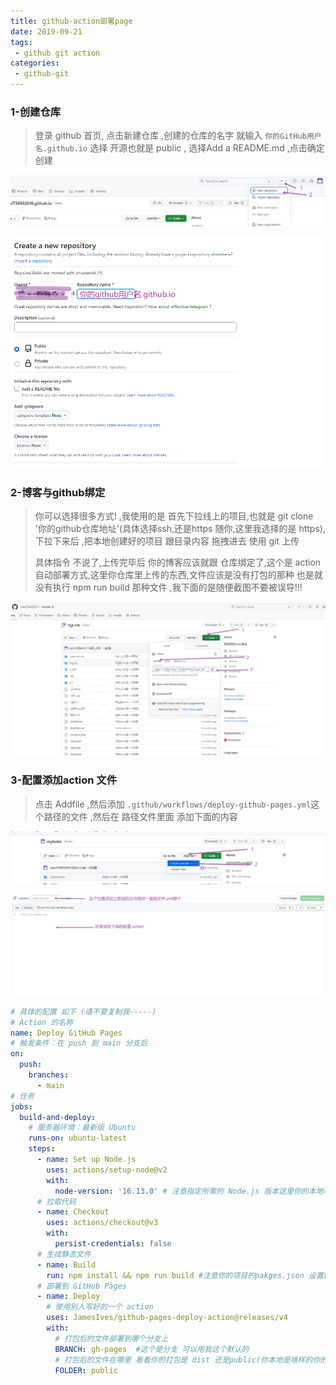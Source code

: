 ```yaml
---
title: github-action部署page
date: 2019-09-21
tags:
 - github git action
categories:
 - github-git
---
```

<Boxx/>

### 1-创建仓库

> 登录 github 首页, 点击新建仓库  ,创建的仓库的名字 就输入  `你的GitHub用户名.github.io`  选择 开源也就是 public , 选择Add a README.md ,点击确定创建

![1697773385409](/assets/1697773385409.png)

![1697773630948](/assets/1697773630948.png)

### 2-博客与github绑定

> 你可以选择很多方式! ,我使用的是 首先下拉线上的项目,也就是 git clone '你的github仓库地址'(具体选择ssh,还是https 随你,这里我选择的是 https),下拉下来后 ,把本地创建好的项目 跟目录内容 拖拽进去 使用 git 上传 
>
> 具体指令 不说了,上传完毕后 你的博客应该就跟 仓库绑定了,这个是 action 自动部署方式,这里你仓库里上传的东西,文件应该是没有打包的那种 也是就没有执行 npm run build 那种文件 ,我下面的是随便截图不要被误导!!!

![1697774036586](/assets/1697774036586.png)

### 3-配置添加action 文件

> 点击 Addfile ,然后添加 `.github/workflows/deploy-github-pages.yml`这个路径的文件 ,然后在 路径文件里面 添加下面的内容 

![1697774310813](/assets/1697774310813.png)

![1697774379934](/assets/1697774379934.png)

```yml
# 具体的配置 如下 (请不要复制我-----)
# Action 的名称
name: Deploy GitHub Pages
# 触发条件：在 push 到 main 分支后
on:
  push:
    branches:
      - main
# 任务
jobs:
  build-and-deploy:
    # 服务器环境：最新版 Ubuntu
    runs-on: ubuntu-latest
    steps:
      - name: Set up Node.js
        uses: actions/setup-node@v2
        with:
          node-version: '16.13.0' # 注意指定所需的 Node.js 版本这里你的本地项目版本是多少你的就是多少
      # 拉取代码
      - name: Checkout
        uses: actions/checkout@v3
        with:
          persist-credentials: false
      # 生成静态文件
      - name: Build
        run: npm install && npm run build #注意你的项目的pakges.json 设置的是什么指令你的就是啥
      # 部署到 GitHub Pages
      - name: Deploy
        # 使用别人写好的一个 action
        uses: JamesIves/github-pages-deploy-action@releases/v4
        with:
          # 打包后的文件部署到哪个分支上
          BRANCH: gh-pages  #这个是分支 可以用我这个默认的
          # 打包后的文件在哪里 看看你的打包是 dist 还是public(你本地是啥样的你的就是啥)
          FOLDER: public
```

